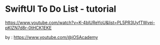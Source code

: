 # SwiftUI To Do List - tutorial

https://www.youtube.com/watch?v=K-4blUReYoU&list=PL5PR3UyfTWvei-pKlZN7d8r-0tHCK1EKE

by : https://www.youtube.com/@iOSAcademy


